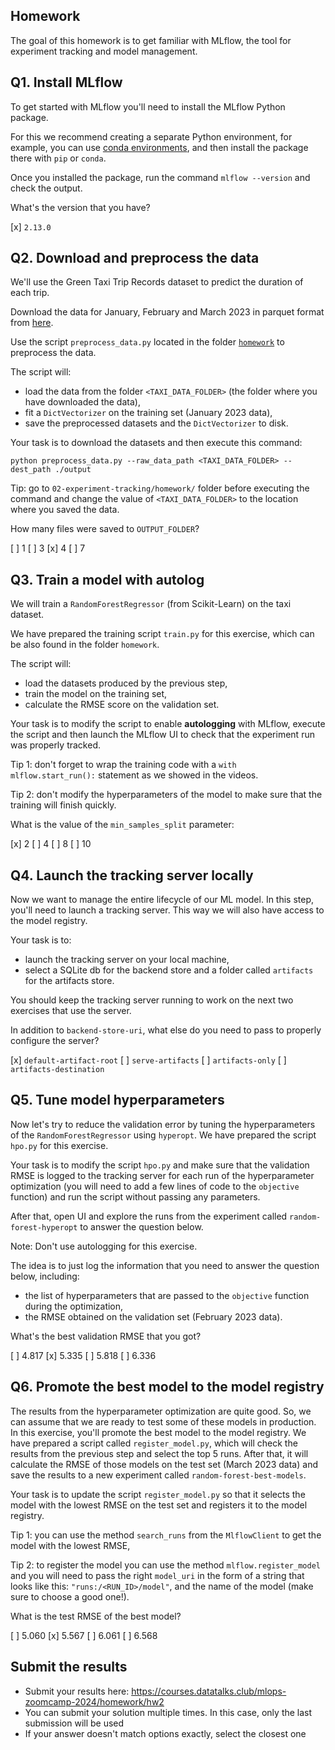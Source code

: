 ## Homework

The goal of this homework is to get familiar with MLflow, the tool for experiment tracking and 
model management.


## Q1. Install MLflow

To get started with MLflow you'll need to install the MLflow Python package.

For this we recommend creating a separate Python environment, for example, you can use [conda environments](https://docs.conda.io/projects/conda/en/latest/user-guide/getting-started.html#managing-envs), and then install the package there with `pip` or `conda`.

Once you installed the package, run the command `mlflow --version` and check the output.

What's the version that you have?

[x] `2.13.0`

## Q2. Download and preprocess the data

We'll use the Green Taxi Trip Records dataset to predict the duration of each trip. 

Download the data for January, February and March 2023 in parquet format from [here](https://www1.nyc.gov/site/tlc/about/tlc-trip-record-data.page).

Use the script `preprocess_data.py` located in the folder [`homework`](homework) to preprocess the data.

The script will:

* load the data from the folder `<TAXI_DATA_FOLDER>` (the folder where you have downloaded the data),
* fit a `DictVectorizer` on the training set (January 2023 data),
* save the preprocessed datasets and the `DictVectorizer` to disk.

Your task is to download the datasets and then execute this command:

```
python preprocess_data.py --raw_data_path <TAXI_DATA_FOLDER> --dest_path ./output
```

Tip: go to `02-experiment-tracking/homework/` folder before executing the command and change the value of `<TAXI_DATA_FOLDER>` to the location where you saved the data.

How many files were saved to `OUTPUT_FOLDER`?

[ ] 1
[ ] 3
[x] 4
[ ] 7


## Q3. Train a model with autolog

We will train a `RandomForestRegressor` (from Scikit-Learn) on the taxi dataset.

We have prepared the training script `train.py` for this exercise, which can be also found in the folder `homework`. 

The script will:

* load the datasets produced by the previous step,
* train the model on the training set,
* calculate the RMSE score on the validation set.

Your task is to modify the script to enable **autologging** with MLflow, execute the script and then launch the MLflow UI to check that the experiment run was properly tracked. 

Tip 1: don't forget to wrap the training code with a `with mlflow.start_run():` statement as we showed in the videos.

Tip 2: don't modify the hyperparameters of the model to make sure that the training will finish quickly.

What is the value of the `min_samples_split` parameter:

[x] 2
[ ] 4
[ ] 8
[ ] 10


## Q4. Launch the tracking server locally

Now we want to manage the entire lifecycle of our ML model. In this step, you'll need to launch a tracking server. This way we will also have access to the model registry. 

Your task is to:

* launch the tracking server on your local machine,
* select a SQLite db for the backend store and a folder called `artifacts` for the artifacts store.

You should keep the tracking server running to work on the next two exercises that use the server.

In addition to `backend-store-uri`, what else do you need to pass to properly configure the server?

[x] `default-artifact-root`
[ ] `serve-artifacts`
[ ] `artifacts-only`
[ ] `artifacts-destination`


## Q5. Tune model hyperparameters

Now let's try to reduce the validation error by tuning the hyperparameters of the `RandomForestRegressor` using `hyperopt`. 
We have prepared the script `hpo.py` for this exercise. 

Your task is to modify the script `hpo.py` and make sure that the validation RMSE is logged to the tracking server for each run of the hyperparameter optimization (you will need to add a few lines of code to the `objective` function) and run the script without passing any parameters.

After that, open UI and explore the runs from the experiment called `random-forest-hyperopt` to answer the question below.

Note: Don't use autologging for this exercise.

The idea is to just log the information that you need to answer the question below, including:

* the list of hyperparameters that are passed to the `objective` function during the optimization,
* the RMSE obtained on the validation set (February 2023 data).

What's the best validation RMSE that you got?

[ ] 4.817
[x] 5.335
[ ] 5.818
[ ] 6.336


## Q6. Promote the best model to the model registry

The results from the hyperparameter optimization are quite good. So, we can assume that we are ready to test some of these models in production. 
In this exercise, you'll promote the best model to the model registry. We have prepared a script called `register_model.py`, which will check the results from the previous step and select the top 5 runs. 
After that, it will calculate the RMSE of those models on the test set (March 2023 data) and save the results to a new experiment called `random-forest-best-models`.

Your task is to update the script `register_model.py` so that it selects the model with the lowest RMSE on the test set and registers it to the model registry.

Tip 1: you can use the method `search_runs` from the `MlflowClient` to get the model with the lowest RMSE,

Tip 2: to register the model you can use the method `mlflow.register_model` and you will need to pass the right `model_uri` in the form of a string that looks like this: `"runs:/<RUN_ID>/model"`, and the name of the model (make sure to choose a good one!).

What is the test RMSE of the best model?

[ ] 5.060
[x] 5.567
[ ] 6.061
[ ] 6.568


## Submit the results

* Submit your results here: https://courses.datatalks.club/mlops-zoomcamp-2024/homework/hw2
* You can submit your solution multiple times. In this case, only the last submission will be used
* If your answer doesn't match options exactly, select the closest one
